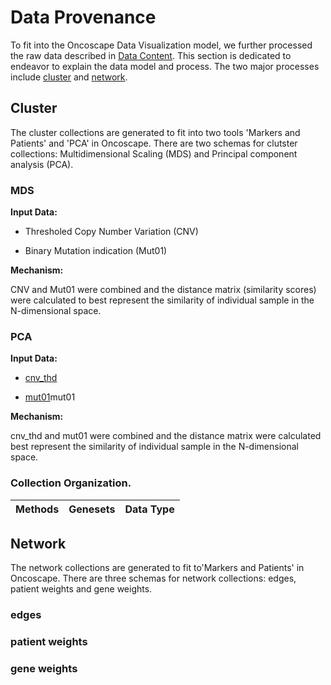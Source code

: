 
# Data Provenance

To fit into the Oncoscape Data Visualization model, we further processed the raw data described in <a href='#data-content'>Data Content</a>. This section is dedicated to endeavor to explain the data model and process. The two major processes include <a href='#cluster'>cluster</a> and <a href='#network'>network</a>.

## Cluster

The cluster collections are generated to fit into two tools 'Markers and Patients' and 'PCA' in Oncoscape. There are two schemas for clutster collections: Multidimensional Scaling (MDS) and Principal component analysis (PCA).

### MDS


**Input Data:**

- Thresholed Copy Number Variation (CNV)

- Binary Mutation indication (Mut01)


**Mechanism:**

CNV and Mut01 were combined and the distance matrix (similarity scores) were calculated to best represent the similarity of individual sample in the N-dimensional space.

### PCA


**Input Data:**

- <a href='#data-type7'>cnv_thd</a>

- <a href='#data-type7'>mut01</a>mut01


**Mechanism:**

cnv_thd and mut01 were combined and the distance matrix were calculated best represent the similarity of individual sample in the N-dimensional space.

### Collection Organization.

Methods | Genesets | Data Type
--------- | ----------- | -----------

## Network

The network collections are generated to fit to'Markers and Patients' in Oncoscape. There are three schemas for network collections: edges, patient weights and gene weights.

### edges

### patient weights

### gene weights
